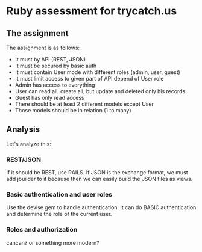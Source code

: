# Ruby assessment for trycatch.us

## The assignment

The assignment is as follows:

- It must by API (REST, JSON)
- It must be secured by basic auth
- It must contain User mode with different roles (admin, user, guest)
- It must limit access to given part of API depend of User role
- Admin has access to everything
- User can read all, create all, but update and deleted only his records
- Guest has only read access
- There should be at least 2 different models except User
- Those models should be in relation (1 to many)

## Analysis

Let's analyze this:

### REST/JSON

If it should be REST, use RAILS. If JSON is the exchange format, we must add jbuilder to it because then we can 
easily build the JSON files as views. 

### Basic authentication and user roles

Use the devise gem to handle authentication. It can do BASIC authentication and determine the role of the current 
user.

### Roles and authorization

cancan? or something more modern?

